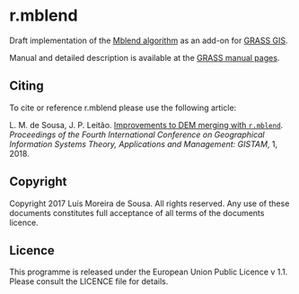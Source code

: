 # r.mblend

Draft implementation of the [Mblend algorithm](http://www.sciencedirect.com/science/article/pii/S0098300416300012)
as an add-on for [GRASS GIS](https://grass.osgeo.org/).

Manual and detailed description is available at the [GRASS manual pages](https://grass.osgeo.org/grass8/manuals/addons/r.mblend.html).

## Citing

To cite or reference r.mblend please use the following article:

L. M. de Sousa, J. P. Leitão. [Improvements to DEM merging with `r.mblend`](http://www.scitepress.org/DigitalLibrary/Link.aspx?doi=10.5220/0006672500420049).
*Proceedings of the Fourth International Conference on Geographical Information
Systems Theory, Applications and Management: GISTAM*, 1, 2018.

## Copyright

Copyright 2017 Luís Moreira de Sousa. All rights reserved.
Any use of these documents constitutes full acceptance of all terms of the
documents licence.

## Licence

This programme is released under the European Union Public Licence v 1.1.
Please consult the LICENCE file for details.
